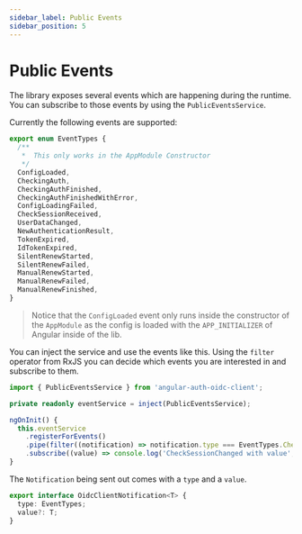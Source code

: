 ```yaml
---
sidebar_label: Public Events
sidebar_position: 5
---
```


# Public Events

The library exposes several events which are happening during the runtime. You can subscribe to those events by using the `PublicEventsService`.

Currently the following events are supported:

```ts
export enum EventTypes {
  /**
   *  This only works in the AppModule Constructor
   */
  ConfigLoaded,
  CheckingAuth,
  CheckingAuthFinished,
  CheckingAuthFinishedWithError,
  ConfigLoadingFailed,
  CheckSessionReceived,
  UserDataChanged,
  NewAuthenticationResult,
  TokenExpired,
  IdTokenExpired,
  SilentRenewStarted,
  SilentRenewFailed,
  ManualRenewStarted,
  ManualRenewFailed,
  ManualRenewFinished,
}
```

> Notice that the `ConfigLoaded` event only runs inside the constructor of the `AppModule` as the config is loaded with the `APP_INITIALIZER` of Angular inside of the lib.

You can inject the service and use the events like this.
Using the `filter` operator from RxJS you can decide which events you are interested in and subscribe to them.

```ts
import { PublicEventsService } from 'angular-auth-oidc-client';

private readonly eventService = inject(PublicEventsService);

ngOnInit() {
  this.eventService
    .registerForEvents()
    .pipe(filter((notification) => notification.type === EventTypes.CheckSessionReceived))
    .subscribe((value) => console.log('CheckSessionChanged with value', value));
}
```

The `Notification` being sent out comes with a `type` and a `value`.

```ts
export interface OidcClientNotification<T> {
  type: EventTypes;
  value?: T;
}
```
